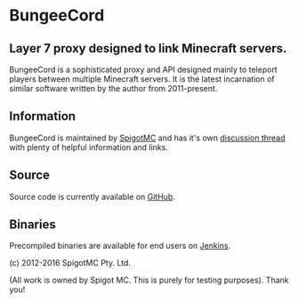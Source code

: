 BungeeCord
==========
Layer 7 proxy designed to link Minecraft servers.
--------------------------------------------------

BungeeCord is a sophisticated proxy and API designed mainly to teleport players between multiple Minecraft servers. It is the latest incarnation of similar software written by the author from 2011-present.

Information
-----------
BungeeCord is maintained by [SpigotMC](https://www.spigotmc.org/) and has it's own [discussion thread](https://www.spigotmc.org/go/bungeecord) with plenty of helpful information and links.

Source
------
Source code is currently available on [GitHub](https://www.spigotmc.org/go/bungeecord-git).

Binaries
--------
Precompiled binaries are available for end users on [Jenkins](https://www.spigotmc.org/go/bungeecord-dl).

(c) 2012-2016 SpigotMC Pty. Ltd.

(All work is owned by Spigot MC. This is purely for testing purposes). Thank you!
